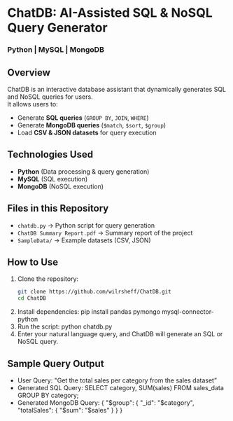# ChatDB: AI-Assisted SQL & NoSQL Query Generator
### Python | MySQL | MongoDB

## Overview
ChatDB is an interactive database assistant that dynamically generates SQL and NoSQL queries for users.  
It allows users to:
- Generate **SQL queries** (`GROUP BY`, `JOIN`, `WHERE`)
- Generate **MongoDB queries** (`$match`, `$sort`, `$group`)
- Load **CSV & JSON datasets** for query execution  

## Technologies Used
- **Python** (Data processing & query generation)
- **MySQL** (SQL execution)
- **MongoDB** (NoSQL execution)

## Files in this Repository
- `chatdb.py` → Python script for query generation
- `ChatDB Summary Report.pdf` → Summary report of the project
- `SampleData/` → Example datasets (CSV, JSON)

## How to Use
1. Clone the repository:
   ```bash
   git clone https://github.com/wilrsheff/ChatDB.git
   cd ChatDB
2. Install dependencies:
   pip install pandas pymongo mysql-connector-python
3. Run the script:
   python chatdb.py
4. Enter your natural language query, and ChatDB will generate an SQL or NoSQL query.

## Sample Query Output
- User Query: "Get the total sales per category from the sales dataset”
- Generated SQL Query:
   SELECT category, SUM(sales) 
   FROM sales_data 
   GROUP BY category;
- Generated MongoDB Query:
   {
      "$group": { "_id": "$category", "totalSales": { "$sum": "$sales" } }
   }
